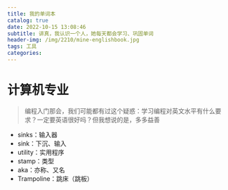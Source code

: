 ```yaml
---
title: 我的单词本
catalog: true
date: 2022-10-15 13:08:46
subtitle: 讲真，我认识一个人，她每天都会学习、巩固单词
header-img: /img/2210/mine-englishbook.jpg
tags: 工具
categories:
---
```


# 计算机专业

> 编程入门那会，我们可能都有过这个疑惑：学习编程对英文水平有什么要求？一定要英语很好吗？但我想说的是，多多益善

- sinks：输入器
- sink：下沉、输入
- utility：实用程序
- stamp：类型
- aka：亦称、又名
- Trampoline：跳床（跳板）